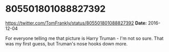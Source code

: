 # 805501801088827392
https://twitter.com/TomFrankly/status/805501801088827392
**Date:** 2016-12-04

For everyone telling me that picture is Harry Truman - I'm not so sure. That was my first guess, but Truman's nose hooks down more.
